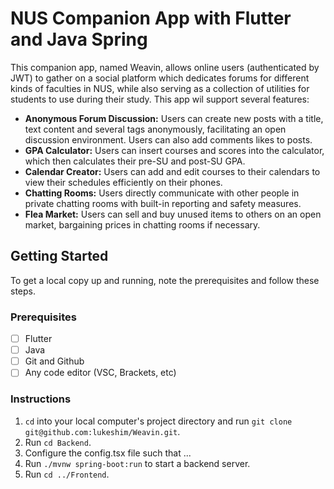 # NUS Companion App with Flutter and Java Spring

This companion app, named Weavin, allows online users (authenticated by JWT) to gather on a social platform which dedicates forums for different kinds of faculties in NUS, while also serving as a collection of utilities for students to use during their study. This app wil support several features:

* **Anonymous Forum Discussion:** Users can create new posts with a title, text content and several tags anonymously, facilitating an open discussion environment. Users can also add comments likes to posts. 
* **GPA Calculator:** Users can insert courses and scores into the calculator, which then calculates their pre-SU and post-SU GPA.
* **Calendar Creator:** Users can add and edit courses to their calendars to view their schedules efficiently on their phones.
* **Chatting Rooms:** Users directly communicate with other people in private chatting rooms with built-in reporting and safety measures.
* **Flea Market:** Users can sell and buy unused items to others on an open market, bargaining prices in chatting rooms if necessary.

## Getting Started

To get a local copy up and running, note the prerequisites and follow these steps.

### Prerequisites

- [ ] Flutter
- [ ] Java
- [ ] Git and Github
- [ ] Any code editor (VSC, Brackets, etc)

### Instructions
1. `cd` into your local computer's project directory and run `git clone git@github.com:lukeshim/Weavin.git`.
2. Run `cd Backend`.
3. Configure the config.tsx file such that ...
4. Run `./mvnw spring-boot:run` to start a backend server.
5. Run `cd ../Frontend`.
